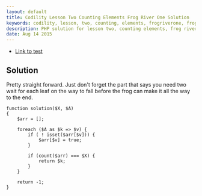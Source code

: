 ```yaml
---
layout: default
title: Codility Lesson Two Counting Elements Frog River One Solution
keywords: codility, lesson, two, counting, elements, frogriverone, frog, river, one, solution
description: PHP solution for lesson two, counting elements, frog river one programming question.
date: Aug 14 2015
---
```


* [Link to test](https://codility.com/demo/take-sample-test/frog_river_one)

## Solution

Pretty straight forward. Just don't forget the part that says you need two wait for each leaf on the way to fall before the frog can make it all the way to the end.

~~~
function solution($X, $A)
{
    $arr = [];

    foreach ($A as $k => $v) {
        if ( ! isset($arr[$v])) {
            $arr[$v] = true;
        }
        
        if (count($arr) === $X) {
            return $k;
        }
    }
    
    return -1;
}
~~~
